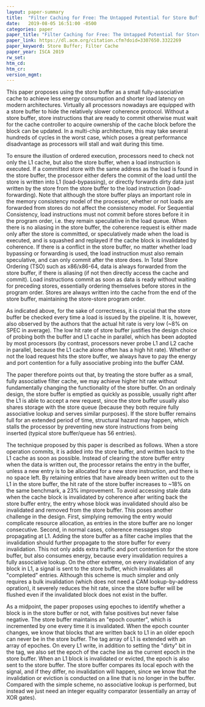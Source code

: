 ```yaml
---
layout: paper-summary
title:  "Filter Caching for Free: The Untapped Potential for Store Buffer"
date:   2019-08-05 16:51:00 -0500
categories: paper
paper_title: "Filter Caching for Free: The Untapped Potential for Store Buffer"
paper_link: https://dl.acm.org/citation.cfm?doid=3307650.3322269
paper_keyword: Store Buffer; Filter Cache
paper_year: ISCA 2019
rw_set: 
htm_cd: 
htm_cr: 
version_mgmt: 
---
```


This paper proposes using the store buffer as a small fully-associative cache to achieve less energy consumption and shorter load 
latency on modern architectures. Virtually all processors nowadays are equipped with a store buffer to hide the relatively 
slower coherence protocol. Without a store buffer, store instructions that are ready to commit otherwise must wait for the cache 
controller to acquire ownership of the cache block before the block can be updated. In a multi-chip architecture, this may 
take several hundreds of cycles in the worst case, which poses a great performance disadvantage as processors will stall and 
wait during this time.

To ensure the illustion of ordered execution, processors need to check not only the L1 cache, but also the store buffer, 
when a load instruction is executed. If a committed store with the same address as the load is found in the store buffer,
the processor either defers the commit of the load until the store is written into L1 (load-bypassing), or directly forwards 
dirty data just written by the store from the store buffer to the load instruction (load-forwarding). Note that although the 
store buffer plays an important role in the memory consistency model of the processor, whether or not loads are forwarded 
from stores do not affect the consistency model. For Sequential Consistency, load instructions must not commit before 
stores before it in the program order, i.e. they remain speculative in the load queue. When there is no aliasing in the 
store buffer, the coherence request is either made only after the store is committed, or speculatively made when the load is executed, 
and is squashed and replayed if the cache block is invalidated by coherence. If there is a conflict in the store buffer,
no matter whether load bypassing or forwarding is used, the load instruction must also remain speculative, and can only
commit after the store does. In Total Store Ordering (TSO) such as x86/x86-64, data is always forwarded from the store 
buffer, if there is aliasing (if not then directly access the cache and commit). Load instructions commit as soon as data 
is ready without waiting for preceding stores, essentially ordering themselves before stores in the program order. 
Stores are always written into the cache from the end of the store buffer, maintaining the store-store program order.

As indicated above, for the sake of correctness, it is crucial that the store buffer be checked every time a load is issued 
by the pipeline. It is, however, also observed by the authors that the actual hit rate is very low (~8% on SPEC in average).
The low hit rate of store buffer justifies the design choice of probing both the buffer and L1 cache in parallel, which 
has been adopted by most processors (by contrast, processors never probe L1 and L2 cache in parallel, because the L1 
cache alone often has a high hit rate). Whether or not the load request hits the store buffer, we always have to pay
the energy and port contention for a fully associative probing into the buffer CAM.

The paper therefore points out that, by treating the store buffer as a small, fully associative filter cache, we may 
achieve higher hit rate without fundamentally changing the functionality of the store buffer. On an ordinaly design,
the store buffer is emptied as quickly as possible, usually right after the L1 is able to accept a new request, since 
the store buffer usually also shares storage with the store queue (because they both require fully associative lookup
and serves similar purposes). If the store buffer remains full for an extended period of time, structural hazard may happen, 
which stalls the processor by preventing new store instructions from being inserted (typical store buffer/queue has 56
entries). 

The technique proposed by this paper is described as follows. When a store operation commits, it is added into the store
buffer, and written back to the L1 cache as soon as possible. Instead of clearing the store buffer entry when the data
is written out, the processor retains the entry in the buffer, unless a new entry is to be allocated for a new store instruction,
and there is no space left. By retaining entries that have already been written out to the L1 in the store buffer, 
the hit rate of the store buffer increases to ~18% on the same benchmark, a 23% improvement. To avoid accessing stale 
data when the cache block is invalidated by coherence after writing back the store buffer entry, the entry whose block
was invalidated should also be invalidated and removed from the store buffer. This poses another challenge in the design.
First, simplying removing the entry would complicate resource allocation, as entries in the store buffer are no longer
consecutive. Second, in normal cases, coherence messages stop propagating at L1. Adding the store buffer as a filter cache
implies that the invalidation should further propagate to the store buffer for every invalidation. This not only adds extra 
traffic and port contention for the store buffer, but also consumes energy, because every invalidation requires a fully
associative lookup. On the other extreme, on every invalidation of any block in L1, a signal is sent to the store buffer,
which invalidates all "completed" entries. Although this scheme is much simpler and only requires a bulk invalidation
(which does not need a CAM lookup-by-address opration), it severely reduces the hit rate, since the store buffer will be 
flushed even if the invalidated block does not exist in the buffer. 

As a midpoint, the paper proposes using epoches to identify whether a block is in the store buffer or not, with false
positives but never false negative. The store buffer maintains an "epoch counter", which is incremented by one every time
it is invalidated. When the epoch counter changes, we know that blocks that are written back to L1 in an older epoch can 
never be in the store buffer. The tag array of L1 is extended with an array of epoches. On every L1 write, in addition to 
setting the "dirty" bit in the tag, we also set the epoch of the cache line as the current epoch in the store buffer. 
When an L1 block is invalidated or evicted, the epoch is also sent to the store buffer. The store buffer compares its local
epoch with the signal, and if they differ, no invalidation will happen, since we know that the invalidation or eviction
is conducted on a line that is no longer in the buffer. Compared with the simple scheme, no associative lookup is performed, but 
instead we just need an integer equality comparator (essentially an array of XOR gates). 

